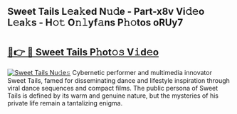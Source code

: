 ## Sweet Tails L𝚎a𝚔ed N𝚞𝚍e - Part-x8v Vi𝚍𝚎o L𝚎a𝚔s - H𝚘𝚝 O𝚗𝚕yf𝚊ns P𝚑𝚘tos oRUy7

# <h2><a href="http://kfa9d9.oniu.top/?m=Sweet+Tails">🔗👉 🔴 Sweet Tails P𝚑ot𝚘𝚜 V𝚒d𝚎o</a></h2>

[![Sweet Tails Nu𝚍e𝚜](https://i.imgur.com/0qMVB7G.gif)](http://kfa9d9.oniu.top/?m=Sweet+Tails)
Cybernetic performer and multimedia innovator Sweet Tails, famed for disseminating dance and lifestyle inspiration through viral dance sequences and compact films. The public persona of Sweet Tails is defined by its warm and genuine nature, but the mysteries of his private life remain a tantalizing enigma.  

